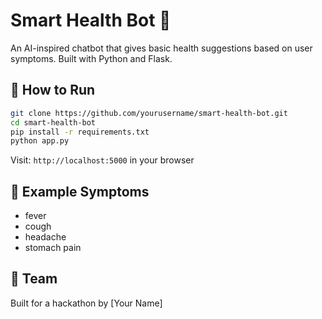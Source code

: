 # Smart Health Bot 🤖

An AI-inspired chatbot that gives basic health suggestions based on user symptoms. Built with Python and Flask.

## 🚀 How to Run

```bash
git clone https://github.com/yourusername/smart-health-bot.git
cd smart-health-bot
pip install -r requirements.txt
python app.py
```

Visit: `http://localhost:5000` in your browser

## 🧠 Example Symptoms

- fever
- cough
- headache
- stomach pain

## 👥 Team

Built for a hackathon by [Your Name]
